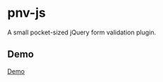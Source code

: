 pnv-js
========

A small pocket-sized jQuery form validation plugin.

Demo
----------------------------

[Demo](http://cdpn.io/mzCIt)
